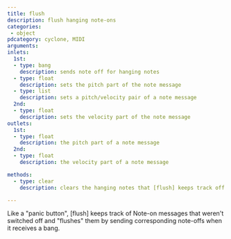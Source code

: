 ```yaml
---
title: flush
description: flush hanging note-ons
categories:
 - object
pdcategory: cyclone, MIDI
arguments:
inlets:
  1st:
  - type: bang
    description: sends note off for hanging notes
  - type: float
    description: sets the pitch part of the note message
  - type: list
    description: sets a pitch/velocity pair of a note message
  2nd:
  - type: float
    description: sets the velocity part of the note message
outlets:
  1st:
  - type: float
    description: the pitch part of a note message
  2nd:
  - type: float
    description: the velocity part of a note message

methods:
  - type: clear
    description: clears the hanging notes that [flush] keeps track off

---
```


Like a "panic button", [flush] keeps track of Note-on messages that weren't switched off and "flushes" them by sending corresponding note-offs when it receives a bang.

